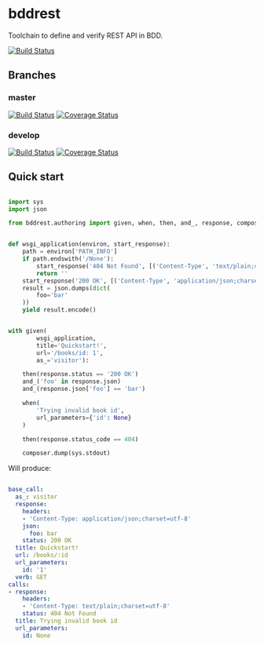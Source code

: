 # bddrest

Toolchain to define and verify REST API in BDD.

[![Build Status](http://img.shields.io/pypi/v/bddrest.svg)](https://pypi.python.org/pypi/bddrest)
     
## Branches

### master

[![Build Status](https://travis-ci.org/Carrene/bddrest.svg?branch=master)](https://travis-ci.org/Carrene/bddrest)
[![Coverage Status](https://coveralls.io/repos/github/Carrene/bddrest/badge.svg?branch=master)](https://coveralls.io/github/Carrene/bddrest?branch=master)

### develop

[![Build Status](https://travis-ci.org/Carrene/bddrest.svg?branch=develop)](https://travis-ci.org/Carrene/bddrest)
[![Coverage Status](https://coveralls.io/repos/github/Carrene/bddrest/badge.svg?branch=develop)](https://coveralls.io/github/Carrene/bddrest?branch=develop)


## Quick start


```python

import sys
import json

from bddrest.authoring import given, when, then, and_, response, composer


def wsgi_application(environ, start_response):
    path = environ['PATH_INFO']
    if path.endswith('/None'):
        start_response('404 Not Found', [('Content-Type', 'text/plain;charset=utf-8')])
        return ''
    start_response('200 OK', [('Content-Type', 'application/json;charset=utf-8')])
    result = json.dumps(dict(
        foo='bar'
    ))
    yield result.encode()


with given(
        wsgi_application,
        title='Quickstart!',
        url='/books/id: 1',
        as_='visitor'):

    then(response.status == '200 OK')
    and_('foo' in response.json)
    and_(response.json['foo'] == 'bar')

    when(
        'Trying invalid book id',
        url_parameters={'id': None}
    )

    then(response.status_code == 404)

    composer.dump(sys.stdout)

```

Will produce:

```yaml

base_call:
  as_: visitor
  response:
    headers:
    - 'Content-Type: application/json;charset=utf-8'
    json:
      foo: bar
    status: 200 OK
  title: Quickstart!
  url: /books/:id
  url_parameters:
    id: '1'
  verb: GET
calls:
- response:
    headers:
    - 'Content-Type: text/plain;charset=utf-8'
    status: 404 Not Found
  title: Trying invalid book id
  url_parameters:
    id: None

```

